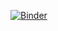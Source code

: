 [![Binder](https://mybinder.org/badge_logo.svg)](https://mybinder.org/v2/gh/raphaeldussin/MITgcm-recipes/master)
